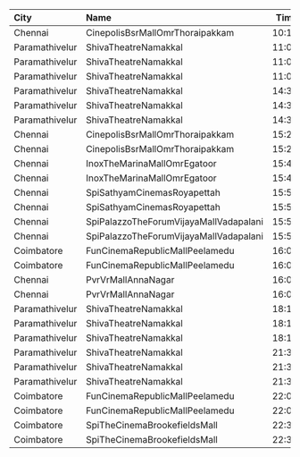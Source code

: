 | City           | Name                                   |  Time | Type      | Price | Capacity | Booked |
| :------------- | :------------------------------------- | ----: | :-------- | ----: | -------: | -----: |
| Chennai        | CinepolisBsrMallOmrThoraipakkam        | 10:10 | Executive |  153₹ |       79 |      7 |
| Paramathivelur | ShivaTheatreNamakkal                   | 11:00 | King      |  150₹ |       98 |     98 |
| Paramathivelur | ShivaTheatreNamakkal                   | 11:00 | Queen     |  150₹ |       56 |     56 |
| Paramathivelur | ShivaTheatreNamakkal                   | 11:00 | Jack      |  100₹ |      404 |     48 |
| Paramathivelur | ShivaTheatreNamakkal                   | 14:30 | King      |  150₹ |       98 |     98 |
| Paramathivelur | ShivaTheatreNamakkal                   | 14:30 | Queen     |  150₹ |       56 |     56 |
| Paramathivelur | ShivaTheatreNamakkal                   | 14:30 | Jack      |  100₹ |      404 |     48 |
| Chennai        | CinepolisBsrMallOmrThoraipakkam        | 15:20 | Normal    |   60₹ |       16 |     16 |
| Chennai        | CinepolisBsrMallOmrThoraipakkam        | 15:20 | Executive |  153₹ |      153 |    145 |
| Chennai        | InoxTheMarinaMallOmrEgatoor            | 15:40 | Club      |  153₹ |      140 |    137 |
| Chennai        | InoxTheMarinaMallOmrEgatoor            | 15:40 | Executive |   60₹ |       13 |     12 |
| Chennai        | SpiSathyamCinemasRoyapettah            | 15:50 | Elite     |  191₹ |      102 |    102 |
| Chennai        | SpiSathyamCinemasRoyapettah            | 15:50 | Budget    |   60₹ |       12 |     12 |
| Chennai        | SpiPalazzoTheForumVijayaMallVadapalani | 15:55 | Elite     |  191₹ |      219 |    219 |
| Chennai        | SpiPalazzoTheForumVijayaMallVadapalani | 15:55 | Budget    |   60₹ |       26 |     26 |
| Coimbatore     | FunCinemaRepublicMallPeelamedu         | 16:05 | Executive |  191₹ |      190 |    187 |
| Coimbatore     | FunCinemaRepublicMallPeelamedu         | 16:05 | Normal    |   60₹ |       22 |     22 |
| Chennai        | PvrVrMallAnnaNagar                     | 16:05 | Classic   |   60₹ |       16 |     15 |
| Chennai        | PvrVrMallAnnaNagar                     | 16:05 | Prime     |  191₹ |      110 |    109 |
| Paramathivelur | ShivaTheatreNamakkal                   | 18:15 | King      |  150₹ |       98 |     98 |
| Paramathivelur | ShivaTheatreNamakkal                   | 18:15 | Queen     |  150₹ |       56 |     56 |
| Paramathivelur | ShivaTheatreNamakkal                   | 18:15 | Jack      |  100₹ |      404 |     48 |
| Paramathivelur | ShivaTheatreNamakkal                   | 21:30 | King      |  150₹ |       98 |     98 |
| Paramathivelur | ShivaTheatreNamakkal                   | 21:30 | Queen     |  150₹ |       56 |     56 |
| Paramathivelur | ShivaTheatreNamakkal                   | 21:30 | Jack      |  100₹ |      404 |     48 |
| Coimbatore     | FunCinemaRepublicMallPeelamedu         | 22:05 | Executive |  191₹ |      142 |    117 |
| Coimbatore     | FunCinemaRepublicMallPeelamedu         | 22:05 | Normal    |   60₹ |       17 |     16 |
| Coimbatore     | SpiTheCinemaBrookefieldsMall           | 22:35 | Elite     |  191₹ |      243 |    167 |
| Coimbatore     | SpiTheCinemaBrookefieldsMall           | 22:35 | Budget    |   60₹ |       27 |     27 |